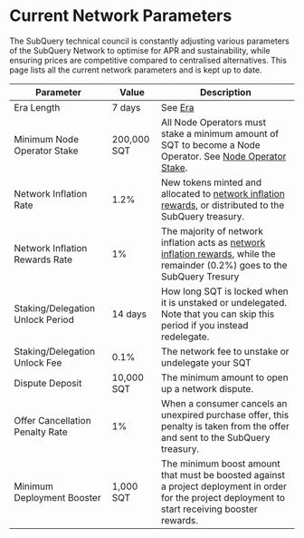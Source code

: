 # Current Network Parameters

The SubQuery technical council is constantly adjusting various parameters of the SubQuery Network to optimise for APR and sustainability, while ensuring prices are competitive compared to centralised alternatives. This page lists all the current network parameters and is kept up to date.

| Parameter                        | Value       | Description                                                                                                                                                                                     |
| -------------------------------- | ----------- | ----------------------------------------------------------------------------------------------------------------------------------------------------------------------------------------------- |
| Era Length                       | 7 days      | See [Era](./introduction/era.md)                                                                                                                                                                |
| Minimum Node Operator Stake      | 200,000 SQT | All Node Operators must stake a minimum amount of SQT to become a Node Operator. See [Node Operator Stake](./node_operators/stake.md).                                                          |
| Network Inflation Rate           | 1.2%        | New tokens minted and allocated to [network inflation rewards](./introduction/reward-distribution.md#network-inflation-rewards), or distributed to the SubQuery treasury.                       |
| Network Inflation Rewards Rate   | 1%          | The majority of network inflation acts as [network inflation rewards](./introduction/reward-distribution.md#network-inflation-rewards), while the remainder (0.2%) goes to the SubQuery Tresury |
| Staking/Delegation Unlock Period | 14 days     | How long SQT is locked when it is unstaked or undelegated. Note that you can skip this period if you instead redelegate.                                                                        |
| Staking/Delegation Unlock Fee    | 0.1%        | The network fee to unstake or undelegate your SQT                                                                                                                                               |
| Dispute Deposit                  | 10,000 SQT  | The minimum amount to open up a network dispute.                                                                                                                                                |
| Offer Cancellation Penalty Rate  | 1%          | When a consumer cancels an unexpired purchase offer, this penalty is taken from the offer and sent to the SubQuery treasury.                                                                    |
| Minimum Deployment Booster       | 1,000 SQT   | The minimum boost amount that must be boosted against a project deployment in order for the project deployment to start receiving booster rewards.                                              |
